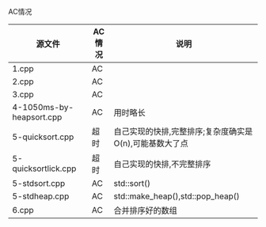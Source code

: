 AC情况

|源文件|AC情况|说明|
|-|-|-|
|1.cpp|AC||
|2.cpp|AC||
|3.cpp|AC||
|4-1050ms-by-heapsort.cpp|AC|用时略长|
|5-quicksort.cpp|超时|自己实现的快排,完整排序;复杂度确实是O(n),可能基数大了点|
|5-quicksortlick.cpp|超时|自己实现的快排,不完整排序|
|5-stdsort.cpp|AC|std::sort()|
|5-stdheap.cpp|AC|std::make_heap(),std::pop_heap()|
|6.cpp|AC|合并排序好的数组|